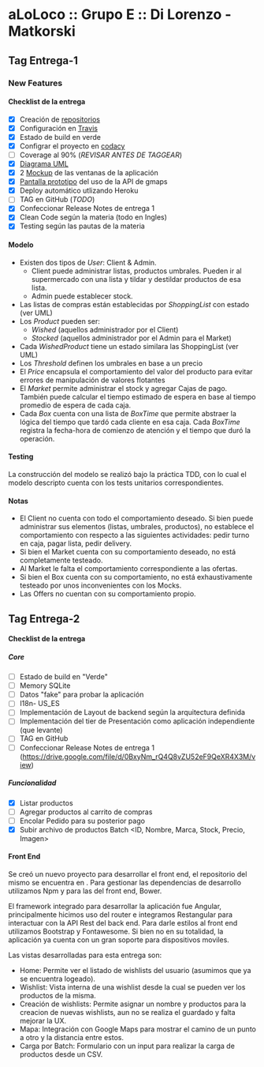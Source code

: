 # aLoLoco :: Grupo E :: Di Lorenzo - Matkorski

## Tag Entrega-1

### New Features

#### Checklist de la entrega

 - [x] Creación de [repositorios](https://github.com/Grupo-E-012017/aloloco)
 - [x] Configuración en [Travis](https://travis-ci.org/Grupo-E-012017/aloloco)
 - [x] Estado de build en verde
 - [x] Configrar el proyecto en [codacy](https://www.codacy.com/app/Grupo-E-012017/aLoLoco/dashboard)
 - [ ] Coverage al 90% (_REVISAR ANTES DE TAGGEAR_)
 - [x] [Diagrama UML](https://raw.githubusercontent.com/Grupo-E-012017/aloloco/master/doc/design.png)
 - [x] 2 [Mockup](https://raw.githubusercontent.com/Grupo-E-012017/aloloco/master/doc/mockups.png) de las ventanas de la aplicación
 - [x] [Pantalla prototipo](https://aloloco-grupo-e.herokuapp.com/) del uso de la API de gmaps
 - [x] Deploy automático utlizando Heroku
 - [ ] TAG en GitHub (_TODO_)
 - [x] Confeccionar Release Notes de entrega 1
 - [x] Clean Code según la materia (todo en Ingles)
 - [x] Testing según las pautas de la materia
 
#### Modelo

 - Existen dos tipos de _User_: Client & Admin.
   * Client puede administrar listas, productos umbrales. Pueden ir al supermercado con una lista
     y tildar y destildar productos de esa lista.
   * Admin puede establecer stock.
 - Las listas de compras están establecidas por _ShoppingList_ con estado (ver UML)
 - Los _Product_ pueden ser:
    * _Wished_ (aquellos administrador por el Client)
    * _Stocked_ (aquellos administrador por el Admin para el Market)
 - Cada _WishedProduct_ tiene un estado similara las ShoppingList (ver UML)
 - Los _Threshold_ definen los umbrales en base a un precio
 - El _Price_ encapsula el comportamiento del valor del producto para evitar errores de manipulación de valores flotantes
 - El _Market_ permite administrar el stock y agregar Cajas de pago. También puede calcular
   el tiempo estimado de espera en base al tiempo promedio de espera de cada caja.
 - Cada _Box_ cuenta con una lista de _BoxTime_ que permite abstraer la lógica del tiempo que tardó cada cliente
   en esa caja. Cada _BoxTime_ registra la fecha-hora de comienzo de atención y el tiempo que duró la operación.

#### Testing

 La construcción del modelo se realizó bajo la práctica TDD, con lo cual el modelo
 descripto cuenta con los tests unitarios correspondientes.

#### Notas

 - El Client no cuenta con todo el comportamiento deseado. Si bien puede administrar
   sus elementos (listas, umbrales, productos), no establece el comportamiento con
   respecto a las siguientes actividades: pedir turno en caja, pagar lista, pedir delivery.
 - Si bien el Market cuenta con su comportamiento deseado, no está completamente testeado.
 - Al Market le falta el comportamiento correspondiente a las ofertas.
 - Si bien el Box cuenta con su comportamiento, no está exhaustivamente testeado por unos inconvenientes con los Mocks.
 - Las Offers no cuentan con su comportamiento propio.
 
 ## Tag Entrega-2
 
 #### Checklist de la entrega
 
 ##### Core 
 - [ ] Estado de build en "Verde"
 - [ ] Memory SQLite
 - [ ] Datos "fake" para probar la aplicación
 - [ ] I18n- US_ES
 - [ ] Implementación de Layout de backend según la arquitectura definida
 - [ ] Implementación del tier de Presentación como aplicación independiente (que levante)
 - [ ] TAG en GitHub
 - [ ] Confeccionar Release Notes de entrega 1 (https://drive.google.com/file/d/0BxyNm_rQ4Q8vZU52eF9QeXR4X3M/view)
 
 ##### Funcionalidad
 - [x] Listar productos
 - [ ] Agregar productos al carrito de compras 
 - [ ] Encolar Pedido para su posterior pago
 - [x] Subir archivo de productos Batch <ID, Nombre, Marca, Stock, Precio, Imagen>
 
 #### Front End
 
Se creó un nuevo proyecto para desarrollar el front end, el repositorio del mismo se encuentra en <url>. 
Para gestionar las dependencias de desarrollo utilizamos Npm y para las del front end, Bower. 

El framework integrado para desarrollar la aplicación fue Angular, principalmente hicimos uso del router 
e integramos Restangular para interactuar con la API Rest del back end. Para darle estilos al front end
utilizamos Bootstrap y Fontawesome. Si bien no en su totalidad, la aplicación ya cuenta con un gran 
soporte para dispositivos moviles. 

Las vistas desarrolladas para esta entrega son:

- Home: Permite ver el listado de wishlists del usuario (asumimos que ya se encuentra logeado).
- Wishlist: Vista interna de una wishlist desde la cual se pueden ver los productos de la misma.
- Creación de wishlists: Permite asignar un nombre y productos para la creacion de nuevas wishlists, aun no se realiza
el guardado y falta mejorar la UX. 
- Mapa: Integración con Google Maps para mostrar el camino de un punto a otro y la distancia entre estos. 
- Carga por Batch: Formulario con un input para realizar la carga de productos desde un CSV.
 